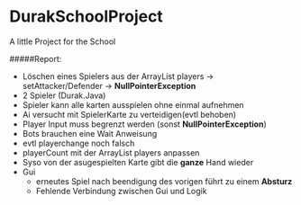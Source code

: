 # DurakSchoolProject
A little Project for the School

#####Report:
- Löschen eines Spielers aus der ArrayList players -> setAttacker/Defender -> **NullPointerException**
- 2 Spieler (Durak.Java)
 - Spieler kann alle karten ausspielen ohne einmal aufnehmen
 - Ai versucht mit SpielerKarte zu verteidigen(evtl behoben)
 - Player Input muss begrenzt werden (sonst **NullPointerException**)
 - Bots brauchen eine Wait Anweisung
 - evtl playerchange noch falsch
  - playerCount mit der ArrayList players anpassen
 - Syso von der asugespielten Karte gibt die **ganze** Hand wieder
- Gui
  - erneutes Spiel nach beendigung des vorigen führt zu einem **Absturz**
  - Fehlende Verbindung zwischen Gui und Logik
  
